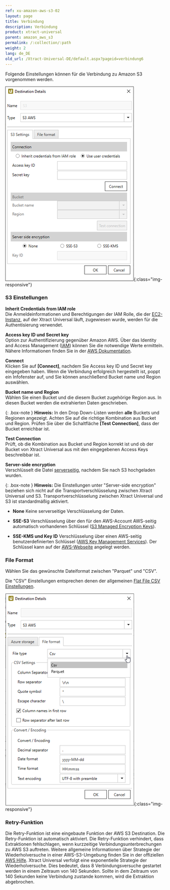 ```yaml
---
ref: xu-amazon-aws-s3-02
layout: page
title: Verbindung
description: Verbindung
product: xtract-universal
parent: amazon_aws_s3
permalink: /:collection/:path
weight: 2
lang: de_DE
old_url: /Xtract-Universal-DE/default.aspx?pageid=verbindung6
---
```


Folgende Einstellungen können für die Verbindung zu Amazon S3 vorgenommen werden.

![XU_S3_DestinationDetails](/img/content/XU_S3_DestinationDetails.png){:class="img-responsive"}

### S3 Einstellungen

**Inherit Credentials from IAM role** <br>
Die Anmeldeinformationen und Berechtigungen der IAM Rolle, die der [EC2-Instanz](https://docs.aws.amazon.com/IAM/latest/UserGuide/id_roles_use_switch-role-ec2.html), auf der Xtract Universal läuft, zugewiesen wurde, werden für die Authentisierung verwendet.

**Access key ID und Secret key**<br>
Option zur Authentifizierung gegenüber Amazon AWS. Über das Identity and Access Management ([IAM](https://console.aws.amazon.com/iam/home#/home)) können Sie die notwendige Werte ermitteln.<br>
Nähere Informationen finden Sie in der [AWS Dokumentation](https://docs.aws.amazon.com/IAM/latest/UserGuide/id_credentials_access-keys.html).

**Connect**<br>
Klicken Sie auf **[Connect]**, nachdem Sie Access key ID und Secret key eingegeben haben. Wenn die Verbindung erfolgreich hergestellt ist, poppt ein Infofenster auf, und Sie können anschließend Bucket name und Region auswählen.

**Bucket name und Region**<br>
Wählen Sie einen Bucket und die diesem Bucket zugehörige Region aus. In diesen Bucket werden die extrahierten Daten geschrieben.<br>

{: .box-note }
**Hinweis:** In den Drop Down-Listen werden **alle** Buckets und Regionen angezeigt. Achten Sie auf die richtige Kombination aus Bucket und Region. Prüfen Sie über die Schaltfläche **[Test Connection]**, dass der Bucket erreichbar ist.

**Test Connection**<br>
Prüft, ob die Kombination aus Bucket und Region korrekt ist und ob der Bucket von Xtract Universal aus mit den eingegebenen Access Keys beschreibbar ist.

**Server-side encryption**<br>
Verschlüsselt die Datei [serverseitig](https://docs.aws.amazon.com/AmazonS3/latest/dev/serv-side-encryption.html), nachdem Sie nach S3 hochgeladen wurden.<br>

{: .box-note }
**Hinweis:** Die Einstellungen unter "Server-side encryption" beziehen sich nicht auf die Transportverschlüsselung zwischen Xtract Universal und S3. Transportverschlüsselung zwischen Xtract Universal und S3 ist standardmäßig aktiviert. 

- **None**
   Keine serverseitige Verschlüsselung der Daten.

- **SSE-S3**
   Verschlüsselung über den für den AWS-Account AWS-seitig automatisch vorhandenen Schlüssel ([S3 Managed Encryption Keys](https://docs.aws.amazon.com/AmazonS3/latest/dev/UsingServerSideEncryption.html)).

- **SSE-KMS und Key ID**
   Verschlüsselung über einen AWS-seitig benutzerdefinierten Schlüssel ([AWS Key Management Services](https://docs.aws.amazon.com/AmazonS3/latest/dev/UsingKMSEncryption.html)). Der Schlüssel kann auf der [AWS-Webseite](httpshttps://console.aws.amazon.com/iam/home#/encryptionKeys/) angelegt werden.


### File Format
Wählen Sie das gewünschte Dateiformat zwischen "Parquet" und "CSV".

Die "CSV" Einstellungen entsprechen denen der allgemeinen [Flat File CSV Einstellungen](../csv-flat-file).

![XU_S3_DestinationDetails2](/img/content/xu/XU_S3_DestinationDetails2.png){:class="img-responsive"}

### Retry-Funktion

Die Retry-Funktion ist eine eingebaute Funktion der AWS S3 Destination. Die Retry-Funktion ist automatisch aktiviert.
Die Retry-Funktion verhindert, dass Extraktionen fehlschlagen, wenn kurzzeitige Verbindungsunterbrechungen zu AWS S3 auftreten.
Weitere allgemeine Informationen über Strategie der Wiederholversuche in einer AWS-S3-Umgebung finden Sie in der offiziellen [AWS Hilfe](https://docs.aws.amazon.com/general/latest/gr/api-retries.html).
Xtract Universal verfolgt eine exponentielle Strategie der Wiederholversuche. Dies bedeutet, dass 8 Verbindungsversuche gestartet werden in einem Zeitraum von 140 Sekunden. Sollte in dem Zeitraum von 140 Sekunden keine Verbindung zustande kommen, wird die Extraktion abgebrochen. 
